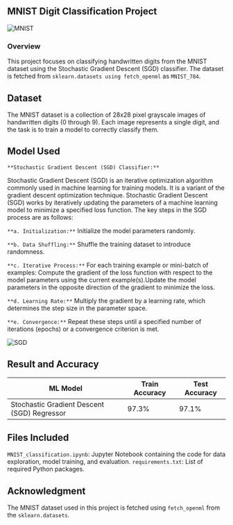 ## MNIST Digit Classification Project
![MNIST](https://miro.medium.com/v2/resize:fit:1400/1*XdCMCaHPt-pqtEibUfAnNw.png)

### Overview

This project focuses on classifying handwritten digits from the MNIST dataset using the Stochastic Gradient Descent (SGD) classifier. The dataset is fetched from `sklearn.datasets using fetch_openml` as `MNIST_784`.

## Dataset

The MNIST dataset is a collection of 28x28 pixel grayscale images of handwritten digits (0 through 9). Each image represents a single digit, and the task is to train a model to correctly classify them.

## Model Used
`**Stochastic Gradient Descent (SGD) Classifier:**`

Stochastic Gradient Descent (SGD) is an iterative optimization algorithm commonly used in machine learning for training models. It is a variant of the gradient descent optimization technique. 
Stochastic Gradient Descent (SGD) works by iteratively updating the parameters of a machine learning model to minimize a specified loss function. The key steps in the SGD process are as follows:

 `**a. Initialization:**` Initialize the model parameters randomly.

`**b. Data Shuffling:**` Shuffle the training dataset to introduce randomness.

`**c. Iterative Process:**` For each training example or mini-batch of examples: Compute the gradient of the loss function with respect to the model parameters using the current example(s).Update the model parameters in the opposite direction of the gradient to minimize the loss.

`**d. Learning Rate:**` Multiply the gradient by a learning rate, which determines the step size in the parameter space.

`**e. Convergence:**` Repeat these steps until a specified number of iterations (epochs) or a convergence criterion is met.

![SGD](https://miro.medium.com/v2/resize:fit:491/1*n4ftRAKEJu8-gLB3pzY0DA.png)

## Result and Accuracy

|ML Model|Train Accuracy|Test Accuracy|
|---|---|---|
|Stochastic Gradient Descent (SGD) Regressor|97.3%|97.1%|

## Files Included

`MNIST_classification.ipynb`: Jupyter Notebook containing the code for data exploration, model training, and evaluation.
`requirements.txt`: List of required Python packages.

## Acknowledgment

The MNIST dataset used in this project is fetched using `fetch_openml` from the `sklearn.datasets`.




